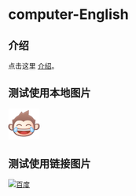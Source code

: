 # computer-English
## 介绍
点击这里 [介绍](iNTRO.md)。
## 测试使用本地图片
![测试图片](006.png?raw=true)
## 测试使用链接图片
[![百度](baidu.jpg)](https://baidu.com.cn)
